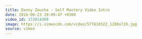 ```yaml
---
title: Danny Zoucha - Self Mastery Video Intro
date: 2016-06-23 19:09:47 +0300
video_id: 172014369
image: https://i.vimeocdn.com/video/577610322_1280x720.jpg
source: vimeo 
---
```


